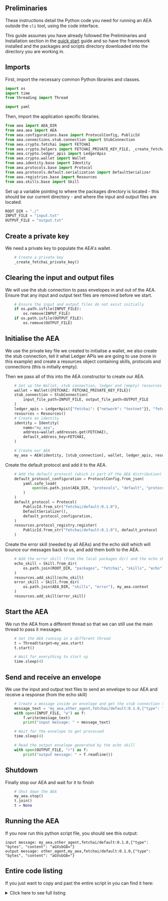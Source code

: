 ## Preliminaries

These instructions detail the Python code you need for running an AEA outside the `cli` tool, using the code interface. 

  
This guide assumes you have already followed the Preliminaries and Installation section in the [quick start](quickstart.md) guide and so have the framework installed and the packages and scripts directory downloaded into the directory you are working in.


## Imports

First, import the necessary common Python libraries and classes.

``` python
import os
import time
from threading import Thread

import yaml
```

Then, import the application specific libraries.

``` python
from aea import AEA_DIR
from aea.aea import AEA
from aea.configurations.base import ProtocolConfig, PublicId
from aea.connections.stub.connection import StubConnection
from aea.crypto.fetchai import FETCHAI
from aea.crypto.helpers import FETCHAI_PRIVATE_KEY_FILE, _create_fetchai_private_key
from aea.crypto.ledger_apis import LedgerApis
from aea.crypto.wallet import Wallet
from aea.identity.base import Identity
from aea.protocols.base import Protocol
from aea.protocols.default.serialization import DefaultSerializer
from aea.registries.base import Resources
from aea.skills.base import Skill
```

Set up a variable pointing to where the packages directory is located - this should be our current directory - and where the input and output files are located.
``` python
ROOT_DIR = "./"
INPUT_FILE = "input.txt"
OUTPUT_FILE = "output.txt"
```

## Create a private key
We need a private key to populate the AEA's wallet.
``` python
    # Create a private key
    _create_fetchai_private_key()
```

## Clearing the input and output files
We will use the stub connection to pass envelopes in and out of the AEA. Ensure that any input and output text files are removed before we start.
``` python
    # Ensure the input and output files do not exist initially
    if os.path.isfile(INPUT_FILE):
        os.remove(INPUT_FILE)
    if os.path.isfile(OUTPUT_FILE):
        os.remove(OUTPUT_FILE)
```

## Initialise the AEA
We use the private key file we created to initialise a wallet, we also create the stub connection, tell it what Ledger APIs we are going to use (none in this example) and create a resources object containing skills, protocols and connections (this is initially empty). 

Then we pass all of this into the AEA constructor to create our AEA.
``` python
    # Set up the Wallet, stub connection, ledger and (empty) resources
    wallet = Wallet({FETCHAI: FETCHAI_PRIVATE_KEY_FILE})
    stub_connection = StubConnection(
        input_file_path=INPUT_FILE, output_file_path=OUTPUT_FILE
    )
    ledger_apis = LedgerApis({"fetchai": {"network": "testnet"}}, "fetchai")
    resources = Resources()
    # Create an identity
    identity = Identity(
        name="my_aea",
        address=wallet.addresses.get(FETCHAI),
        default_address_key=FETCHAI,
    )

    # Create our AEA
    my_aea = AEA(identity, [stub_connection], wallet, ledger_apis, resources)
```

Create the default protocol and add it to the AEA.
``` python
    # Add the default protocol (which is part of the AEA distribution)
    default_protocol_configuration = ProtocolConfig.from_json(
        yaml.safe_load(
            open(os.path.join(AEA_DIR, "protocols", "default", "protocol.yaml"))
        )
    )
    default_protocol = Protocol(
        PublicId.from_str("fetchai/default:0.1.0"),
        DefaultSerializer(),
        default_protocol_configuration,
    )
    resources.protocol_registry.register(
        PublicId.from_str("fetchai/default:0.1.0"), default_protocol
    )
```

Create the error skill (needed by all AEAs) and the echo skill which will bounce our messages back to us, and add them both to the AEA.
``` python
    # Add the error skill (from the local packages dir) and the echo skill (which is part of the AEA distribution)
    echo_skill = Skill.from_dir(
        os.path.join(ROOT_DIR, "packages", "fetchai", "skills", "echo"), my_aea.context,
    )
    resources.add_skill(echo_skill)
    error_skill = Skill.from_dir(
        os.path.join(AEA_DIR, "skills", "error"), my_aea.context
    )
    resources.add_skill(error_skill)
```

## Start the AEA
We run the AEA from a different thread so that we can still use the main thread to pass it messages.
``` python
    # Set the AEA running in a different thread
    t = Thread(target=my_aea.start)
    t.start()

    # Wait for everything to start up
    time.sleep(4)
```

## Send and receive an envelope
We use the input and output text files to send an envelope to our AEA and receive a response (from the echo skill)
``` python
    # Create a message inside an envelope and get the stub connection to pass it on to the echo skill
    message_text = 'my_aea,other_agent,fetchai/default:0.1.0,{"type": "bytes", "content": "aGVsbG8="}'
    with open(INPUT_FILE, "w") as f:
        f.write(message_text)
        print("input message: " + message_text)

    # Wait for the envelope to get processed
    time.sleep(4)

    # Read the output envelope generated by the echo skill
    with open(OUTPUT_FILE, "r") as f:
        print("output message: " + f.readline())
```

## Shutdown
Finally stop our AEA and wait for it to finish
``` python
    # Shut down the AEA
    my_aea.stop()
    t.join()
    t = None
```

## Running the AEA
If you now run this python script file, you should see this output:

    input message: my_aea,other_agent,fetchai/default:0.1.0,{"type": "bytes", "content": "aGVsbG8="}
    output message: other_agent,my_aea,fetchai/default:0.1.0,{"type": "bytes", "content": "aGVsbG8="}


## Entire code listing
If you just want to copy and past the entire script in you can find it here:

<details><summary>Click here to see full listing</summary>
<p>

```python
import os
import time
from threading import Thread

import yaml

from aea import AEA_DIR
from aea.aea import AEA
from aea.configurations.base import ProtocolConfig, PublicId
from aea.connections.stub.connection import StubConnection
from aea.crypto.fetchai import FETCHAI
from aea.crypto.helpers import FETCHAI_PRIVATE_KEY_FILE, _create_fetchai_private_key
from aea.crypto.ledger_apis import LedgerApis
from aea.crypto.wallet import Wallet
from aea.identity.base import Identity
from aea.protocols.base import Protocol
from aea.protocols.default.serialization import DefaultSerializer
from aea.registries.base import Resources
from aea.skills.base import Skill

ROOT_DIR = "./"
INPUT_FILE = "input.txt"
OUTPUT_FILE = "output.txt"


def run():
    # Create a private key
    _create_fetchai_private_key()

    # Ensure the input and output files do not exist initially
    if os.path.isfile(INPUT_FILE):
        os.remove(INPUT_FILE)
    if os.path.isfile(OUTPUT_FILE):
        os.remove(OUTPUT_FILE)

    # Set up the Wallet, stub connection, ledger and (empty) resources
    wallet = Wallet({FETCHAI: FETCHAI_PRIVATE_KEY_FILE})
    stub_connection = StubConnection(
        input_file_path=INPUT_FILE, output_file_path=OUTPUT_FILE
    )
    ledger_apis = LedgerApis({"fetchai": {"network": "testnet"}}, "fetchai")
    resources = Resources()
    # Create an identity
    identity = Identity(
        name="my_aea",
        address=wallet.addresses.get(FETCHAI),
        default_address_key=FETCHAI,
    )

    # Create our AEA
    my_aea = AEA(identity, [stub_connection], wallet, ledger_apis, resources)

    # Add the default protocol (which is part of the AEA distribution)
    default_protocol_configuration = ProtocolConfig.from_json(
        yaml.safe_load(
            open(os.path.join(AEA_DIR, "protocols", "default", "protocol.yaml"))
        )
    )
    default_protocol = Protocol(
        PublicId.from_str("fetchai/default:0.1.0"),
        DefaultSerializer(),
        default_protocol_configuration,
    )
    resources.protocol_registry.register(
        PublicId.from_str("fetchai/default:0.1.0"), default_protocol
    )

    # Add the error skill (from the local packages dir) and the echo skill (which is part of the AEA distribution)
    echo_skill = Skill.from_dir(
        os.path.join(ROOT_DIR, "packages", "fetchai", "skills", "echo"), my_aea.context,
    )
    resources.add_skill(echo_skill)
    error_skill = Skill.from_dir(
        os.path.join(AEA_DIR, "skills", "error"), my_aea.context
    )
    resources.add_skill(error_skill)

    # Set the AEA running in a different thread
    t = Thread(target=my_aea.start)
    t.start()

    # Wait for everything to start up
    time.sleep(4)

    # Create a message inside an envelope and get the stub connection to pass it on to the echo skill
    message_text = 'my_aea,other_agent,fetchai/default:0.1.0,{"type": "bytes", "content": "aGVsbG8="}'
    with open(INPUT_FILE, "w") as f:
        f.write(message_text)
        print("input message: " + message_text)

    # Wait for the envelope to get processed
    time.sleep(4)

    # Read the output envelope generated by the echo skill
    with open(OUTPUT_FILE, "r") as f:
        print("output message: " + f.readline())

    # Shut down the AEA
    my_aea.stop()
    t.join()
    t = None


if __name__ == "__main__":
    run()
```
</p>
</details>

<br />

